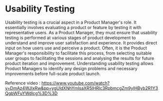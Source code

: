 # Usability Testing

Usability testing is a crucial aspect in a Product Manager's role. It essentially involves evaluating a product or feature by testing it with representative users. As a Product Manager, they must ensure that usability testing is performed at various stages of product development to understand and improve user satisfaction and experience. It provides direct input on how users use and perceive a product. Often, it is the Product Manager's responsibility to facilitate this process, from selecting suitable user groups to facilitating the sessions and analysing the results for future product iteration and improvement. Understanding usability testing allows Product Managers to identify any design problems and necessary improvements before full-scale product launch.

Reference video : https://www.youtube.com/watch?v=DmAz4WJIxRw&pp=ygUldXNhYmlsaXR5IHRlc3RpbmcgZm9yIHByb2R1Y3QgbWFuYWdlcg%3D%3D
